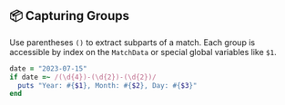 ## 📦 Capturing Groups
Use parentheses `()` to extract subparts of a match. Each group is accessible by index on the `MatchData` or special global variables like `$1`.

```ruby
date = "2023-07-15"
if date =~ /(\d{4})-(\d{2})-(\d{2})/
  puts "Year: #{$1}, Month: #{$2}, Day: #{$3}"
end
```
